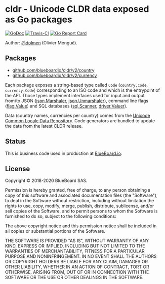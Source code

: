 # cldr - Unicode CLDR data exposed as Go packages

[![GoDoc](https://img.shields.io/badge/godoc-reference-blue.svg)](https://pkg.go.dev/github.com/blueboardio/cldr/v2?tab=subdirectories)
[![Travis-CI](https://api.travis-ci.org/blueboardio/cldr.svg?branch=master)](https://travis-ci.org/blueboardio/cldr)
[![Go Report Card](https://goreportcard.com/badge/github.com/blueboardio/cldr)](https://goreportcard.com/report/github.com/blueboardio/cldr)

Author: [@dolmen](https://github.com/dolmen)  (Olivier Mengué).

## Packages

* [github.com/blueboardio/cldr/v2/country](https://pkg.go.dev/github.com/blueboardio/cldr/v2/country?tab=doc)
* [github.com/blueboardio/cldr/v2/currency](https://pkg.go.dev/github.com/blueboardio/cldr/v2/currency?tab=doc)

Each package exposes a string-based type called `Code` (`country.Code`, `currency.Code`) corresponding to an ISO code and which is the entrypoint of the API. Those types implement interfaces used for input and output from/to
JSON ([json.Marshaler](https://golang.org/pkg/encoding/json/#Marshaler), [json.Unmarshaler](https://golang.org/pkg/encoding/json/#Unmarshaler)),
command line flags ([flag.Value](https://golang.org/pkg/flag/#Value)) and SQL databases
([sql.Scanner](https://golang.org/pkg/database/sql/#Scanner), [driver.Valuer](https://golang.org/pkg/database/sql/driver/#Valuer)).


Data (country names, currencies per country) comes from the [Unicode Common Locale Data Repository](http://cldr.unicode.org/index). Code generators are bundled to update the data from the latest CLDR release.

## Status

This is business code used in production at [BlueBoard.io](https://blueboard.io).

## License

Copyright © 2018-2020 BlueBoard SAS.

Permission is hereby granted, free of charge, to any person obtaining a copy
of this software and associated documentation files (the "Software"), to deal
in the Software without restriction, including without limitation the rights
to use, copy, modify, merge, publish, distribute, sublicense, and/or sell
copies of the Software, and to permit persons to whom the Software is
furnished to do so, subject to the following conditions:

The above copyright notice and this permission notice shall be included in
all copies or substantial portions of the Software.

THE SOFTWARE IS PROVIDED "AS IS", WITHOUT WARRANTY OF ANY KIND, EXPRESS OR
IMPLIED, INCLUDING BUT NOT LIMITED TO THE WARRANTIES OF MERCHANTABILITY,
FITNESS FOR A PARTICULAR PURPOSE AND NONINFRINGEMENT. IN NO EVENT SHALL THE
AUTHORS OR COPYRIGHT HOLDERS BE LIABLE FOR ANY CLAIM, DAMAGES OR OTHER
LIABILITY, WHETHER IN AN ACTION OF CONTRACT, TORT OR OTHERWISE, ARISING FROM,
OUT OF OR IN CONNECTION WITH THE SOFTWARE OR THE USE OR OTHER DEALINGS IN
THE SOFTWARE.
